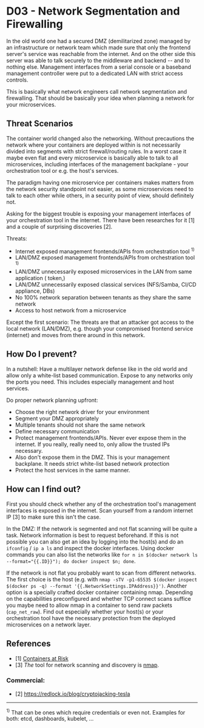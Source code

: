 # D03 - Network Segmentation and Firewalling

In the old world one had a secured DMZ (demilitarized zone) managed by an infrastructure or network team which made sure that only the frontend server's service was reachable from the internet. And on the other side this server was able to talk securely to the middleware and backend -- and to nothing else. Management interfaces from a serial console or a baseband management controller were put to a dedicated LAN with strict access controls.

This is basically what network engineers call network segmentation and firewalling. That should be basically your idea when planning a network for your microservices.

## Threat Scenarios

The container world changed also the networking. Without precautions the network where your containers are deployed within is not necessarily divided into segments with strict firewall/routing rules. In a worst case it maybe even flat and every microservice is basically able to talk to all microservices, including interfaces of the management backplane - your orchestration tool or e.g. the host's services.

The paradigm having one microservice per containers makes matters from the network security standpoint not easier, as some microservices need to talk to each other while others, in a security point of view, should definitely not.

Asking for the biggest trouble is exposing your management interfaces of your orchestration tool in the internet. There have been researches for it [1] and a couple of surprising discoveries [2].


Threats:

* Internet exposed management frontends/APIs from orchestration tool <sup>1)</sup>
* LAN/DMZ exposed management frontends/APIs from orchestration tool <sup>1)</sup>
* LAN/DMZ unnecessarily exposed microservices in the LAN from same application ( token,)
* LAN/DMZ unnecessarily exposed classical services (NFS/Samba, CI/CD appliance, DBs)
* No 100% network separation between tenants as they share the same network
* Access to host network from a microservice

Except the first scenario: The threats are that an attacker got access to the local network (LAN/DMZ), e.g. though your compromised frontend service (internet) and moves from there around in this network.


## How Do I prevent?

In a nutshell: Have a multilayer network defense like in the old world and allow only a white-list based communication. Expose to any networks only the ports you need. This includes especially management and host services.

Do proper network planning upfront:

* Choose the right network driver for your environment
* Segment your DMZ appropriately
* Multiple tenants should not share the same network
* Define necessary communication
* Protect management frontends/APIs. Never ever expose them in the internet. If you really, really need to, only allow the trusted IPs necessary.
* Also don't expose them in the DMZ. This is your management backplane. It needs strict white-list based network protection
* Protect the host services in the same manner.


## How can I find out?

First you should check whether any of the orchestration tool's management interfaces is exposed in the internet. Scan yourself from a random internet IP [3] to make sure this isn't the case.

In the DMZ: If the network is segmented and not flat scanning will be quite a task. Network information is best to request beforehand. If this is not possible you can also get an idea by logging into the host(s) and do an `ifconfig` / `ip a ls` and inspect the docker interfaces. Using docker commands you can also list the networks like `for n in $(docker network ls --format="{{.ID}}"); do docker inspect $n; done`.

If the network is not flat you probably want to scan from different networks. The first choice is the host (e.g. with `nmap -sTV -p1-65535 $(docker inspect $(docker ps -q) --format '{{.NetworkSettings.IPAddress}}')`. Another option is a specially crafted docker container containing nmap. Depending on the capabilities preconfigured and whether TCP connect scans suffice you maybe need to allow nmap in a container to send raw packets (`cap_net_raw`). Find out especially whether your host(s) or your orchestration tool have the necessary protection from the deployed microservices on a network layer.



## References

   * [1] [Containers at Risk](https://www.lacework.com/containers-at-risk-a-review-of-21000-cloud-environments/)
   * [3]  _The_ tool for network scanning and discovery is [nmap](https://nmap.org).

### Commercial:
   * [2] https://redlock.io/blog/cryptojacking-tesla

----

<sup>1)</sup> That can be ones which require credentials or even not. Examples for both: etcd, dashboards, kubelet, ...